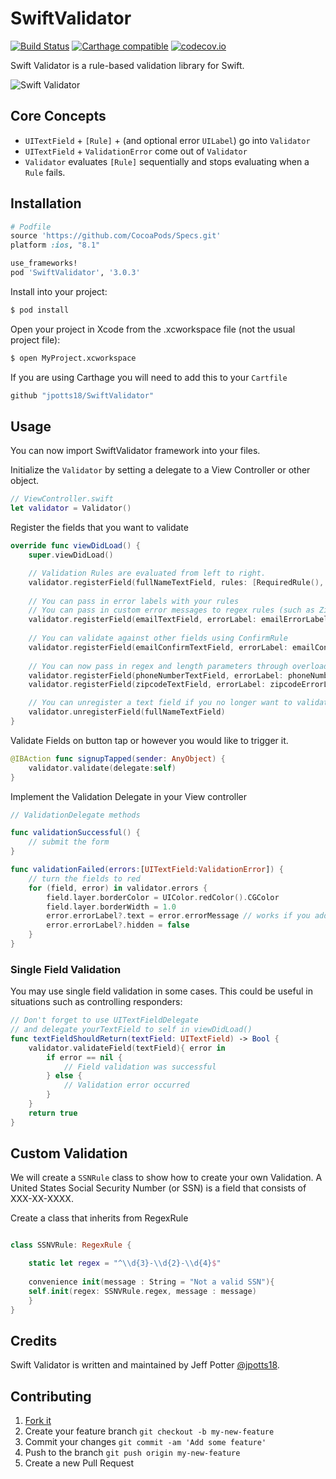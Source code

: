 SwiftValidator
=======
[![Build Status](https://travis-ci.org/jpotts18/SwiftValidator.svg?branch=travis-ci)](https://travis-ci.org/jpotts18/SwiftValidator) [![Carthage compatible](https://img.shields.io/badge/Carthage-compatible-4BC51D.svg?style=flat)](https://github.com/Carthage/Carthage) [![codecov.io](https://codecov.io/github/jpotts18/SwiftValidator/coverage.svg?branch=master)](https://codecov.io/github/jpotts18/SwiftValidator?branch=master)

Swift Validator is a rule-based validation library for Swift.

![Swift Validator](/swift-validator-v2.gif)

## Core Concepts

* ``UITextField`` + ``[Rule]`` + (and optional error ``UILabel``) go into  ``Validator``
* ``UITextField`` + ``ValidationError`` come out of ``Validator``
* ``Validator`` evaluates ``[Rule]`` sequentially and stops evaluating when a ``Rule`` fails. 

## Installation

```ruby
# Podfile
source 'https://github.com/CocoaPods/Specs.git'
platform :ios, "8.1"

use_frameworks!
pod 'SwiftValidator', '3.0.3' 
```

Install into your project:

```bash
$ pod install
```

Open your project in Xcode from the .xcworkspace file (not the usual project file):

```bash
$ open MyProject.xcworkspace
```

If you are using Carthage you will need to add this to your `Cartfile`

```bash
github "jpotts18/SwiftValidator"
```

## Usage 

You can now import SwiftValidator framework into your files.

Initialize the ``Validator`` by setting a delegate to a View Controller or other object.

```swift
// ViewController.swift
let validator = Validator()
```

Register the fields that you want to validate

```swift
override func viewDidLoad() {
	super.viewDidLoad()

	// Validation Rules are evaluated from left to right.
	validator.registerField(fullNameTextField, rules: [RequiredRule(), FullNameRule()])
	
	// You can pass in error labels with your rules
	// You can pass in custom error messages to regex rules (such as ZipCodeRule and EmailRule)
	validator.registerField(emailTextField, errorLabel: emailErrorLabel, rules: [RequiredRule(), EmailRule(message: "Invalid email")])
	
	// You can validate against other fields using ConfirmRule
	validator.registerField(emailConfirmTextField, errorLabel: emailConfirmErrorLabel, rules: [ConfirmationRule(confirmField: emailTextField)])
	
	// You can now pass in regex and length parameters through overloaded contructors
	validator.registerField(phoneNumberTextField, errorLabel: phoneNumberErrorLabel, rules: [RequiredRule(), MinLengthRule(length: 9)])
	validator.registerField(zipcodeTextField, errorLabel: zipcodeErrorLabel, rules: [RequiredRule(), ZipCodeRule(regex = "\\d{5}")])

	// You can unregister a text field if you no longer want to validate it
	validator.unregisterField(fullNameTextField)
}
```


Validate Fields on button tap or however you would like to trigger it. 

```swift
@IBAction func signupTapped(sender: AnyObject) {
	validator.validate(delegate:self)
}
```

Implement the Validation Delegate in your View controller

```swift
// ValidationDelegate methods

func validationSuccessful() {
	// submit the form
}

func validationFailed(errors:[UITextField:ValidationError]) {
	// turn the fields to red
	for (field, error) in validator.errors {
		field.layer.borderColor = UIColor.redColor().CGColor
		field.layer.borderWidth = 1.0
		error.errorLabel?.text = error.errorMessage // works if you added labels
		error.errorLabel?.hidden = false
	}
}

```

### Single Field Validation

You may use single field validation in some cases. This could be useful in situations such as controlling responders:

```swift
// Don't forget to use UITextFieldDelegate
// and delegate yourTextField to self in viewDidLoad()
func textFieldShouldReturn(textField: UITextField) -> Bool {
    validator.validateField(textField){ error in
        if error == nil {
            // Field validation was successful
        } else {
            // Validation error occurred
        }
    }
    return true
}
```


## Custom Validation 

We will create a ```SSNRule``` class to show how to create your own Validation. A United States Social Security Number (or SSN) is a field that consists of XXX-XX-XXXX. 

Create a class that inherits from RegexRule

```swift

class SSNVRule: RegexRule {

    static let regex = "^\\d{3}-\\d{2}-\\d{4}$"
	
    convenience init(message : String = "Not a valid SSN"){
	self.init(regex: SSNVRule.regex, message : message)
    }
}
```

Credits
-------

Swift Validator is written and maintained by Jeff Potter [@jpotts18](http://twitter.com/jpotts18).

## Contributing

1. [Fork it](https://github.com/jpotts18/SwiftValidator/fork)
2. Create your feature branch `git checkout -b my-new-feature`
3. Commit your changes `git commit -am 'Add some feature'`
4. Push to the branch `git push origin my-new-feature`
5. Create a new Pull Request
